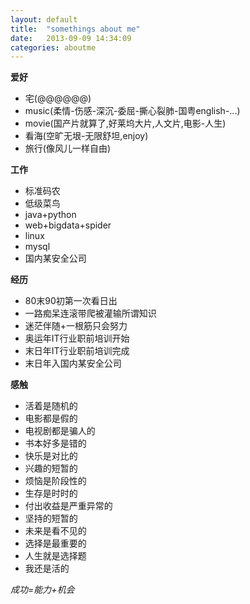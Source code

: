 ```yaml
---
layout: default
title:  "somethings about me"
date:   2013-09-09 14:34:09
categories: aboutme
---
```


**爱好**

+ 宅(@@@@@@)
+ music(柔情-伤感-深沉-委屈-撕心裂肺-国粤english-...)
+ movie(国产片就算了,好莱坞大片,人文片,电影-人生)
+ 看海(空旷无垠-无限舒坦,enjoy)
+ 旅行(像风儿一样自由)


**工作**

+ 标准码农
+ 低级菜鸟
+ java+python
+ web+bigdata+spider
+ linux
+ mysql
+ 国内某安全公司

**经历**

+ 80末90初第一次看日出
+ 一路痴呆连滚带爬被灌输所谓知识
+ 迷茫伴随+一根筋只会努力
+ 奥运年IT行业职前培训开始
+ 末日年IT行业职前培训完成
+ 末日年入国内某安全公司

**感触**

+ 活着是随机的
+ 电影都是假的
+ 电视剧都是骗人的
+ 书本好多是错的
+ 快乐是对比的
+ 兴趣的短暂的
+ 烦恼是阶段性的
+ 生存是时时的
+ 付出收益是严重异常的
+ 坚持的短暂的
+ 未来是看不见的
+ 选择是最重要的
+ 人生就是选择题
+ 我还是活的


*成功=能力+机会*




